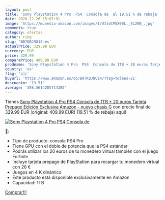 ```yaml
---
layout: post
title: 'Sony Playstation 4 Pro  PS4  Consola de  al 19.51 % de rebaja'
date: 2020-12-26 15:07:01
image: 'https://m.media-amazon.com/images/I/41lmCP5X00L._SL200_.jpg'
comments: true
category: ofertas
author: ring
slug: 'B07KBJNG14-es'
actualPrice: 329.99 EUR
currency: EUR
price: 329.99
comparePrice: 409.99 EUR
prodname: 'Sony Playstation 4 Pro  PS4  Consola de 1TB + 20 euros Tarjeta Prepago  Edición Exclusiva Amazon  - nuevo chasis G'
country: 'es'
flag: '🇪🇸'
buyurl: 'https://www.amazon.es/dp/B07KBJNG14/?tag=tolees-21'
descuento: '19.51'
average: '398.5614285714285'
---
```


Tienes [Sony Playstation 4 Pro  PS4  Consola de 1TB + 20 euros Tarjeta Prepago  Edición Exclusiva Amazon  - nuevo chasis G](https://www.amazon.es/dp/B07KBJNG14/?tag=tolees-21) con precio final de  329.99 EUR (original: 409.99 EUR) (19.51 %  de rebaja) aqui!

[![Sony Playstation 4 Pro  PS4  Consola de ](https://m.media-amazon.com/images/I/41lmCP5X00L._SL200_.jpg)](https://www.amazon.es/dp/B07KBJNG14/?tag=tolees-21)

🔎:

- Tipo de producto: consola PS4 Pro
- Tiene GPU con el doble de potencia que la PS4 estándar
- Podrás utilizar los 20 euros de tu monedero virtual también con el juego Fortnite
- Incluye tarjeta prepago de PlayStation para recargar tu monedero virtual con 20 €
- Juegos en 4 K dinámico
- Este producto está disponible exclusivamente en Amazon
- Capacidad: 1TB

[Comprar!!!](https://www.amazon.es/dp/B07KBJNG14/?tag=tolees-21)
